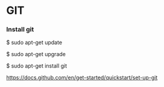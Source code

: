 # GIT

### Install git

$ sudo apt-get update

$ sudo apt-get upgrade

$ sudo apt-get install git

https://docs.github.com/en/get-started/quickstart/set-up-git

